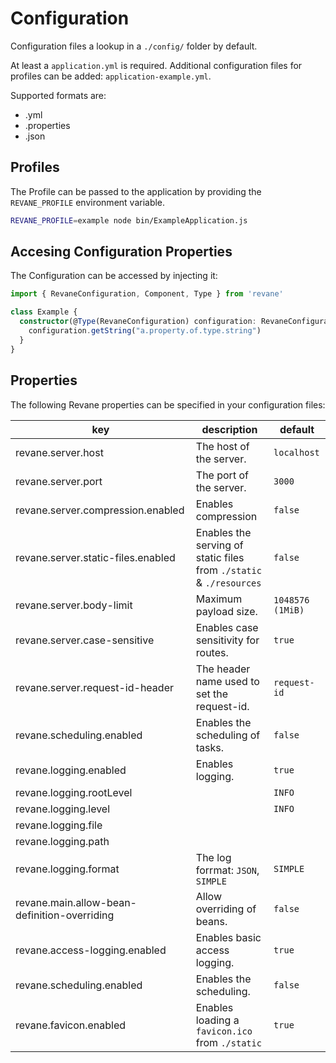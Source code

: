 # Configuration

Configuration files a lookup in a `./config/` folder by default.

At least a `application.yml` is required. Additional configuration files for profiles can be added: `application-example.yml`.

Supported formats are:
- .yml
- .properties
- .json

## Profiles

The Profile can be passed to the application by providing the `REVANE_PROFILE` environment variable.

```sh
REVANE_PROFILE=example node bin/ExampleApplication.js
```

## Accesing Configuration Properties

The Configuration can be accessed by injecting it:

```ts
import { RevaneConfiguration, Component, Type } from 'revane'

class Example {
  constructor(@Type(RevaneConfiguration) configuration: RevaneConfiguration) {
    configuration.getString("a.property.of.type.string")
  }
}
```

## Properties

The following Revane properties can be specified in your configuration files:

| key                                          | description                                                         | default          |
|----------------------------------------------|---------------------------------------------------------------------|------------------|
| revane.server.host                           | The host of the server.                                             | `localhost`      |
| revane.server.port                           | The port of the server.                                             | `3000`           |
| revane.server.compression.enabled            | Enables compression                                                 | `false`          |
| revane.server.static-files.enabled           | Enables the serving of static files from `./static` & `./resources` | `false`          |
| revane.server.body-limit                     | Maximum payload size.                                               | `1048576 (1MiB)` |
| revane.server.case-sensitive                 | Enables case sensitivity for routes.                                | `true`           |
| revane.server.request-id-header              | The header name used to set the request-id.                         | `request-id`     |
| revane.scheduling.enabled                    | Enables the scheduling of tasks.                                    | `false`          |
| revane.logging.enabled                       | Enables logging.                                                    | `true`           |
| revane.logging.rootLevel                     |                                                                     | `INFO`           |
| revane.logging.level                         |                                                                     | `INFO`           |
| revane.logging.file                          |                                                                     |                  |
| revane.logging.path                          |                                                                     |                  |
| revane.logging.format                        | The log forrmat: `JSON`, `SIMPLE`                                   | `SIMPLE`         |
| revane.main.allow-bean-definition-overriding | Allow overriding of beans.                                          | `false`          |
| revane.access-logging.enabled                | Enables basic access logging.                                       | `true`           |
| revane.scheduling.enabled                    | Enables the scheduling.                                             | `false`          |
| revane.favicon.enabled                       | Enables loading a `favicon.ico` from `./static`                     | `true`           |